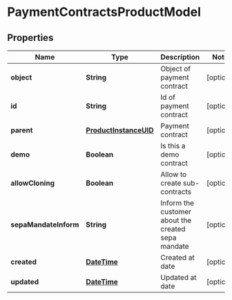 
# PaymentContractsProductModel

## Properties
Name | Type | Description | Notes
------------ | ------------- | ------------- | -------------
**object** | **String** | Object of payment contract |  [optional]
**id** | **String** | Id of payment contract |  [optional]
**parent** | [**ProductInstanceUID**](ProductInstanceUID.md) | Payment contract |  [optional]
**demo** | **Boolean** | Is this a demo contract |  [optional]
**allowCloning** | **Boolean** | Allow to create sub-contracts |  [optional]
**sepaMandateInform** | **String** | Inform the customer about the created sepa mandate |  [optional]
**created** | [**DateTime**](DateTime.md) | Created at date |  [optional]
**updated** | [**DateTime**](DateTime.md) | Updated at date |  [optional]



